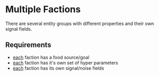

# Multiple Factions

There are several entity groups with different properties and their own signal fields.

## Requirements

- [each](../../docs/Pools/Dynamic/each.md) faction has a food source/goal
- [each](../../docs/Pools/Dynamic/each.md) faction has it's own set of hyper parameters
- [each](../../docs/Pools/Dynamic/each.md) faction has its own signal/noise fields
